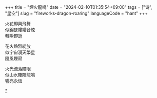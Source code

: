 +++
title = "煙火龍鳴"
date = "2024-02-10T01:35:54+09:00"
tags = ["诗", "星空"]
slug = "fireworks-dragon-roaring"
languageCode = "hant"
+++

火花即興飛舞  
似錦瑟縷縷音絃  
轉瞬即逝

花火熱烈綻放  
似宇宙漫天繁星  
隨風煙寂

火光流落瞳眼  
似山水陣陣龍鳴  
響亮永恆

[*](https://reuixiy.notion.site/6e668ab3a7d048da940429cfcaa6f3ba)